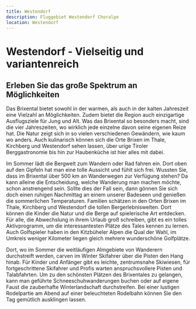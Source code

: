 ```yaml
---
title: Westendorf
description: Fluggebiet Westendorf Choralpe
location: Westendorf
---
```


# Westendorf - Vielseitig und variantenreich

## Erleben Sie das große Spektrum an Möglichkeiten

Das Brixental bietet sowohl in der warmen, als auch in der kalten Jahreszeit eine Vielzahl an Möglichkeiten. Zudem bietet die Region auch einzigartige Ausflugsziele für Jung und Alt. Was das Brixental so besonders macht, sind die vier Jahreszeiten, wo wirklich jede einzelne davon seine eigenen Reize hat. Die Natur zeigt sich in so vielen verschiedenen Gewändern, wie kaum wo anders. Auch kulinarisch können sich die Orte Brixen im Thale, Kirchberg und Westendorf sehen lassen, über urige Tiroler Berggastronomie bis hin zur Haubenküche ist hier alles mit dabei.


Im Sommer lädt die Bergwelt zum Wandern oder Rad fahren ein. Dort oben auf den Gipfeln hat man eine tolle Aussicht und fühlt sich frei. Wussten Sie, dass im Brixental über 500 km an Wanderwegen zur Verfügung stehen? Da kann alleine die Entscheidung, welche Wanderung man machen möchte, schon anstrengend sein. Sollte dies der Fall sein, dann gönnen Sie sich doch einen ruhigen Nachmittag an einem unserer Badeseen und genießen die sommerlichen Temperaturen. Familien schätzen in den Orten Brixen im Thale, Kirchberg und Westendorf die tollen Bergerlebniswelten. Dort können die Kinder die Natur und die Berge auf spielerische Art entdecken. Für alle, die Abwechslung in ihrem Urlaub groß schreiben, gibt es ein tolles Aktivprogramm, um die interessantesten Plätze des Tales kennen zu lernen. Auch Golfspieler haben in den Kitzbüheler Alpen die Qual der Wahl, im Umkreis weniger Kilometer liegen gleich mehrere wunderschöne Golfplätze.


Dort, wo im Sommer die weitläufigen Almgebiete von Wanderern durchstreift werden, carven im Winter Skifahrer über die Pisten den Hang hinab. Für Kinder und Anfänger gibt es leichte, zentrumsnahe Skiwiesen, für fortgeschrittene Skifahrer und Profis warten anspruchsvollere Pisten und Talabfahrten. Um zu den schönsten Plätzen des Brixentales zu gelangen, kann man geführte Schneeschuhwanderungen buchen oder auf eigene Faust die zauberhafte Winterlandschaft durchstreifen. Bei einer lustigen Rodelpartie am Abend auf einer beleuchteten Rodelbahn können Sie den Tag gemütlich ausklingen lassen.

<ContentImageGallery path="/media/fluggebiet/brixental/"/>

<ContactMap/>
